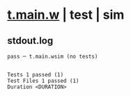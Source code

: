 # [t.main.w](../../../../../../examples/tests/sdk_tests/bucket/t.main.w) | test | sim

## stdout.log
```log
pass ─ t.main.wsim (no tests)
 
 
Tests 1 passed (1)
Test Files 1 passed (1)
Duration <DURATION>
```

